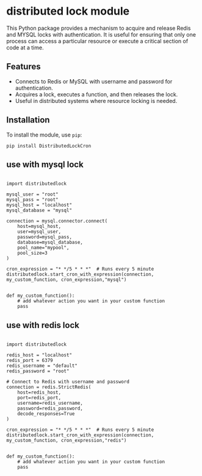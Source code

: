 # distributed lock module

This Python package provides a mechanism to acquire and release Redis and MYSQL locks with authentication. It is useful for ensuring that only one process can access a particular resource or execute a critical section of code at a time.

## Features
- Connects to Redis or MySQL with username and password for authentication.
- Acquires a lock, executes a function, and then releases the lock.
- Useful in distributed systems where resource locking is needed.

## Installation

To install the module, use `pip`:

```
pip install DistributedLockCron
```

## use with mysql lock
```

import distributedlock

mysql_user = "root"
mysql_pass = "root"
mysql_host = "localhost"
mysql_database = "mysql"

connection = mysql.connector.connect(
    host=mysql_host,
    user=mysql_user,
    password=mysql_pass,
    database=mysql_database,
    pool_name="mypool",
    pool_size=3
)

cron_expression = "* */5 * * *"  # Runs every 5 minute
distributedlock.start_cron_with_expression(connection, my_custom_function, cron_expression,"mysql")


def my_custom_function():
    # add whatever action you want in your custom function
    pass
```

## use with redis lock
```

import distributedlock

redis_host = "localhost"
redis_port = 6379
redis_username = "default"
redis_password = "root"

# Connect to Redis with username and password
connection = redis.StrictRedis(
    host=redis_host,
    port=redis_port,
    username=redis_username,
    password=redis_password,
    decode_responses=True
)

cron_expression = "* */5 * * *"  # Runs every 5 minute
distributedlock.start_cron_with_expression(connection, my_custom_function, cron_expression,"redis")


def my_custom_function():
    # add whatever action you want in your custom function
    pass

```
